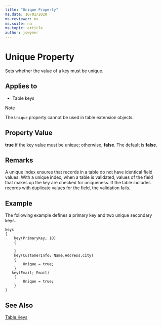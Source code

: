 ```yaml
---
title: "Unique Property"
ms.date: 10/01/2020
ms.reviewer: na
ms.suite: na
ms.topic: article
author: jswymer
---
```


# Unique Property

Sets whether the value of a key must be unique. 

## Applies to  
  
- Table keys

> [!NOTE]  
> The `Unique` property cannot be used in table extension objects.

## Property Value
  
**true** if the key value must be unique; otherwise, **false**. The default is **false**.  

## Remarks

A unique index ensures that records in a table do not have identical field values. With a unique index, when a table is validated, values of the field that makes up the key are checked for uniqueness. If the table includes records with duplicate values for the field, the validation fails.

## Example

The following example defines a primary key and two unique secondary keys.

```AL
keys
{
    key(PrimaryKey; ID)
    {

    }
    key(CustomerInfo; Name,Address,City)
    {
        Unique = true;
    }
   key(Email; Email)
    {    
        Unique = true;
    }
}
```

## See Also

[Table Keys](../devenv-table-keys.md)  